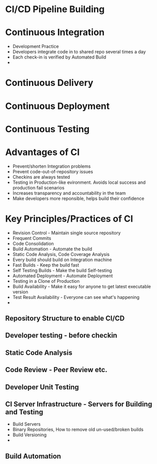 # CI/CD Pipeline Building

# Continuous Integration

* Development Practice
* Developers integrate code in to shared repo several times a day
* Each check-in is verified by Automated Build
* 

# Continuous Delivery

# Continuous Deployment

# Continuous Testing

# Advantages of CI
* Prevent/shorten Integration problems
* Prevent code-out-of-repository issues
* Checkins are always tested
* Testing in Production-like evironment. Avoids local success and production fail scenarios
* Increases transparency and accountability in the team
* Make developers more reponsible, helps build their confidence

# Key Principles/Practices of CI
* Revision Control - Maintain single source repository
* Frequent Commits
* Code Consolidation
* Build Automation - Automate the build
* Static Code Analysis, Code Coverage Analysis
* Every build should build on Integration machine
* Fast Builds - Keep the build fast
* Self Testing Builds - Make the build Self-testing
* Automated Deployment - Automate Deployment
* Testing in a Clone of Production
* Build Availability - Make it easy for anyone to get latest executable version
* Test Result Availability - Everyone can see what's happening
* 
## Repository Structure to enable CI/CD
## Developer testing - before checkin
## Static Code Analysis
## Code Review - Peer Review etc.
## Developer Unit Testing
## CI Server Infrastructure - Servers for Building and Testing
* Build Servers
* Binary Repositories, How to remove old un-used/broken builds
* Build Versioning
* 
## Build Automation
## 

